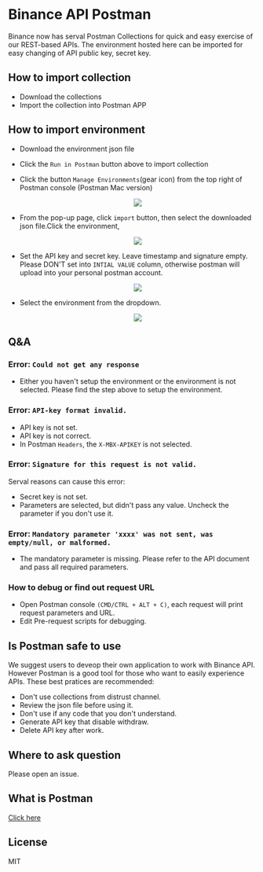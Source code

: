 # Binance API Postman

Binance now has serval Postman Collections for quick and easy exercise of our REST-based APIs. The environment hosted here can be imported for easy changing of API public key, secret key. 

## How to import collection
- Download the collections
- Import the collection into Postman APP

## How to import environment
- Download the environment json file
- Click the `Run in Postman` button above to import collection
    
- Click the button `Manage Environments`(gear icon) from the top right of Postman console (Postman Mac version)
    <p align="center"><img src="https://raw.githubusercontent.com/binance-exchange/binance-api-postman/assets/postman/1.png"/></p>
- From the pop-up page, click `import` button, then select the downloaded json file.Click the environment,
   <p align="center"><img src="https://raw.githubusercontent.com/binance-exchange/binance-api-postman/assets/postman/2.png"/></p>
- Set the API key and secret key. Leave timestamp and signature empty.
    Please DON'T set into `INTIAL VALUE` column, otherwise postman will upload into your personal postman account.
    <p align="center"><img src="https://raw.githubusercontent.com/binance-exchange/binance-api-postman/assets/postman/3.png"/></p>
    
- Select the environment from the dropdown.
    <p align="center"><img src="https://raw.githubusercontent.com/binance-exchange/binance-api-postman/assets/postman/4.png"/></p>

## Q&A
### Error: `Could not get any response`
- Either you haven't setup the environment or the environment is not selected. Please find the step above to setup the environment.

### Error: `API-key format invalid.`
- API key is not set.
- API key is not correct.
- In Postman `Headers`, the `X-MBX-APIKEY` is not selected.

### Error: `Signature for this request is not valid.`
Serval reasons can cause this error:
- Secret key is not set.
- Parameters are selected, but didn't pass any value. Uncheck the parameter if you don't use it.

### Error: `Mandatory parameter 'xxxx' was not sent, was empty/null, or malformed.`
- The mandatory parameter is missing. Please refer to the API document and pass all required parameters.

### How to debug or find out request URL
- Open Postman console `(CMD/CTRL + ALT + C)`, each request will print request parameters and URL.
- Edit Pre-request scripts for debugging.

## Is Postman safe to use
We suggest users to deveop their own application to work with Binance API. However Postman is a good tool for those who want to easily experience APIs. These best pratices are recommended:

- Don't use collections from distrust channel.
- Review the json file before using it.
- Don't use if any code that you don't understand.
- Generate API key that disable withdraw.
- Delete API key after work.

## Where to ask question
Please open an issue.

## What is Postman
[Click here](https://www.getpostman.com/)

## License
MIT
